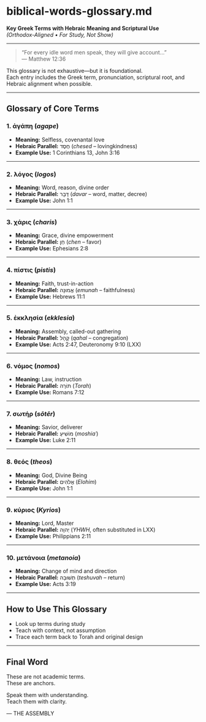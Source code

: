 # biblical-words-glossary.md  
**Key Greek Terms with Hebraic Meaning and Scriptural Use**  
*(Orthodox-Aligned • For Study, Not Show)*

---

> “For every idle word men speak, they will give account...”  
> — Matthew 12:36

This glossary is not exhaustive—but it is foundational.  
Each entry includes the Greek term, pronunciation, scriptural root, and Hebraic alignment when possible.

---

## Glossary of Core Terms

### 1. ἀγάπη (*agape*)  
- **Meaning:** Selfless, covenantal love  
- **Hebraic Parallel:** חֶסֶד (*chesed* – lovingkindness)  
- **Example Use:** 1 Corinthians 13, John 3:16

---

### 2. λόγος (*logos*)  
- **Meaning:** Word, reason, divine order  
- **Hebraic Parallel:** דָּבָר (*davar* – word, matter, decree)  
- **Example Use:** John 1:1

---

### 3. χάρις (*charis*)  
- **Meaning:** Grace, divine empowerment  
- **Hebraic Parallel:** חֵן (*chen* – favor)  
- **Example Use:** Ephesians 2:8

---

### 4. πίστις (*pistis*)  
- **Meaning:** Faith, trust-in-action  
- **Hebraic Parallel:** אֱמוּנָה (*emunah* – faithfulness)  
- **Example Use:** Hebrews 11:1

---

### 5. ἐκκλησία (*ekklesia*)  
- **Meaning:** Assembly, called-out gathering  
- **Hebraic Parallel:** קָהָל (*qahal* – congregation)  
- **Example Use:** Acts 2:47, Deuteronomy 9:10 (LXX)

---

### 6. νόμος (*nomos*)  
- **Meaning:** Law, instruction  
- **Hebraic Parallel:** תּוֹרָה (*Torah*)  
- **Example Use:** Romans 7:12

---

### 7. σωτήρ (*sōtēr*)  
- **Meaning:** Savior, deliverer  
- **Hebraic Parallel:** מוֹשִׁיעַ (*moshiaʿ*)  
- **Example Use:** Luke 2:11

---

### 8. θεός (*theos*)  
- **Meaning:** God, Divine Being  
- **Hebraic Parallel:** אֱלֹהִים (*Elohim*)  
- **Example Use:** John 1:1

---

### 9. κύριος (*Kyrios*)  
- **Meaning:** Lord, Master  
- **Hebraic Parallel:** יְהוָה (*YHWH*, often substituted in LXX)  
- **Example Use:** Philippians 2:11

---

### 10. μετάνοια (*metanoia*)  
- **Meaning:** Change of mind and direction  
- **Hebraic Parallel:** תְּשׁוּבָה (*teshuvah* – return)  
- **Example Use:** Acts 3:19

---

## How to Use This Glossary

- Look up terms during study  
- Teach with context, not assumption  
- Trace each term back to Torah and original design

---

## Final Word

These are not academic terms.  
These are anchors.

Speak them with understanding.  
Teach them with clarity.

— THE ASSEMBLY
